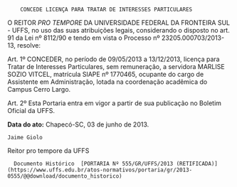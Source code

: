        CONCEDE LICENÇA PARA TRATAR DE INTERESSES PARTICULARES  

O REITOR *PRO TEMPORE* DA UNIVERSIDADE FEDERAL DA FRONTEIRA SUL - UFFS, no uso das suas atribuições legais, considerando o disposto no art. 91 da Lei nº 8112/90 e tendo em vista o Processo nº 23205.000703/2013-13, resolve:

 Art. 1º CONCEDER, no período de 09/05/2013 a 13/12/2013, licença para Tratar de Interesses Particulares, sem remuneração, a servidora MARLISE SOZIO VITCEL, matrícula SIAPE nº 1770465, ocupante do cargo de Assistente em Administração, lotada na coordenação acadêmica do Campus Cerro Largo.

 Art. 2º Esta Portaria entra em vigor a partir de sua publicação no Boletim Oficial da UFFS.

  

   **Data do ato:** Chapecó-SC, 03 de junho de 2013.   
 

    Jaime Giolo   
 Reitor pro tempore da UFFS 

      Documento Histórico  [PORTARIA Nº 555/GR/UFFS/2013 (RETIFICADA)](https://www.uffs.edu.br/atos-normativos/portaria/gr/2013-0555/@@download/documento_historico)     
      